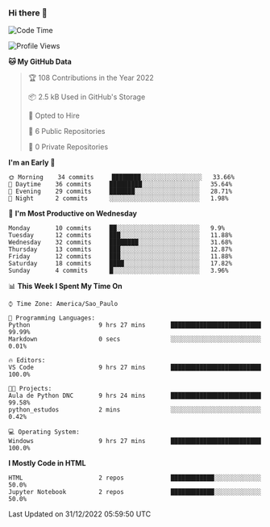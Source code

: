 ### Hi there 👋

<!--
**igabriel-gb/igabriel-gb** is a ✨ _special_ ✨ repository because its `README.md` (this file) appears on your GitHub profile.

Here are some ideas to get you started:

- 🔭 I’m currently working on ...
- 🌱 I’m currently learning ...
- 👯 I’m looking to collaborate on ...
- 🤔 I’m looking for help with ...
- 💬 Ask me about ...
- 📫 How to reach me: ...
- 😄 Pronouns: ...
- ⚡ Fun fact: ...
-->

<!--START_SECTION:waka-->
![Code Time](http://img.shields.io/badge/Code%20Time-101%20hrs%2040%20mins-blue)

![Profile Views](http://img.shields.io/badge/Profile%20Views-0-blue)

**🐱 My GitHub Data** 

> 🏆 108 Contributions in the Year 2022
 > 
> 📦 2.5 kB Used in GitHub's Storage 
 > 
> 💼 Opted to Hire
 > 
> 📜 6 Public Repositories 
 > 
> 🔑 0 Private Repositories  
 > 
**I'm an Early 🐤** 

```text
🌞 Morning    34 commits     ████████░░░░░░░░░░░░░░░░░   33.66% 
🌇 Daytime    36 commits     █████████░░░░░░░░░░░░░░░░   35.64% 
🌃 Evening    29 commits     ███████░░░░░░░░░░░░░░░░░░   28.71% 
🌙 Night      2 commits      ░░░░░░░░░░░░░░░░░░░░░░░░░   1.98%

```
📅 **I'm Most Productive on Wednesday** 

```text
Monday       10 commits     ██░░░░░░░░░░░░░░░░░░░░░░░   9.9% 
Tuesday      12 commits     ███░░░░░░░░░░░░░░░░░░░░░░   11.88% 
Wednesday    32 commits     ████████░░░░░░░░░░░░░░░░░   31.68% 
Thursday     13 commits     ███░░░░░░░░░░░░░░░░░░░░░░   12.87% 
Friday       12 commits     ███░░░░░░░░░░░░░░░░░░░░░░   11.88% 
Saturday     18 commits     ████░░░░░░░░░░░░░░░░░░░░░   17.82% 
Sunday       4 commits      █░░░░░░░░░░░░░░░░░░░░░░░░   3.96%

```


📊 **This Week I Spent My Time On** 

```text
⌚︎ Time Zone: America/Sao_Paulo

💬 Programming Languages: 
Python                   9 hrs 27 mins       █████████████████████████   99.99% 
Markdown                 0 secs              ░░░░░░░░░░░░░░░░░░░░░░░░░   0.01%

🔥 Editors: 
VS Code                  9 hrs 27 mins       █████████████████████████   100.0%

🐱‍💻 Projects: 
Aula de Python DNC       9 hrs 24 mins       █████████████████████████   99.58% 
python_estudos           2 mins              ░░░░░░░░░░░░░░░░░░░░░░░░░   0.42%

💻 Operating System: 
Windows                  9 hrs 27 mins       █████████████████████████   100.0%

```

**I Mostly Code in HTML** 

```text
HTML                     2 repos             ████████████░░░░░░░░░░░░░   50.0% 
Jupyter Notebook         2 repos             ████████████░░░░░░░░░░░░░   50.0%

```



 Last Updated on 31/12/2022 05:59:50 UTC
<!--END_SECTION:waka-->
